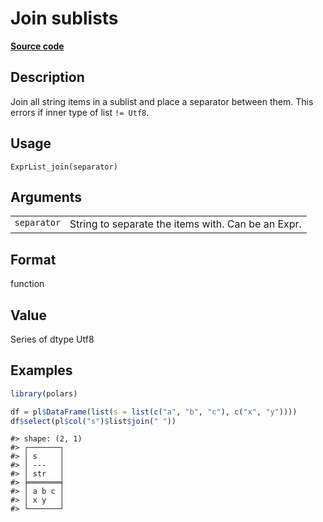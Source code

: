 
# Join sublists

[**Source code**](https://github.com/pola-rs/r-polars/tree/4c60e4ba5981c539b9639261157303d78f545b69/R/expr__list.R#L243)

## Description

Join all string items in a sublist and place a separator between them.
This errors if inner type of list <code style="white-space: pre;">!=
Utf8</code>.

## Usage

<pre><code class='language-R'>ExprList_join(separator)
</code></pre>

## Arguments

<table>
<tr>
<td style="white-space: nowrap; font-family: monospace; vertical-align: top">
<code id="ExprList_join_:_separator">separator</code>
</td>
<td>
String to separate the items with. Can be an Expr.
</td>
</tr>
</table>

## Format

function

## Value

Series of dtype Utf8

## Examples

``` r
library(polars)

df = pl$DataFrame(list(s = list(c("a", "b", "c"), c("x", "y"))))
df$select(pl$col("s")$list$join(" "))
```

    #> shape: (2, 1)
    #> ┌───────┐
    #> │ s     │
    #> │ ---   │
    #> │ str   │
    #> ╞═══════╡
    #> │ a b c │
    #> │ x y   │
    #> └───────┘
